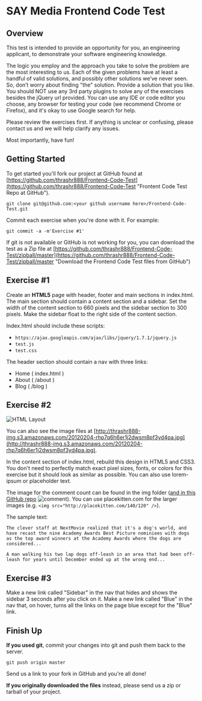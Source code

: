 SAY Media Frontend Code Test
==============================

Overview
--------

This test is intended to provide an opportunity for you, an engineering applicant, to demonstrate your software engineering knowledge.

The logic you employ and the approach you take to solve the problem are the most interesting to us. Each of the given problems have at least a handful of valid solutions, and possibly other solutions weʼve never seen. So, donʼt worry about finding "the" solution. Provide a solution that you like. You should NOT use any 3rd party plugins to solve any of the exercises besides the jQuery url provided. You can use any IDE or code editor you choose, any browser for testing your code (we recommend Chrome or Firefox), and it's okay to use Google search for help.

Please review the exercises first. If anything is unclear or confusing, please contact us and we will help clarify any issues.

Most importantly, have fun! 

Getting Started
---------------
To get started you'll fork our project at GitHub found at [https://github.com/thrashr888/Frontend-Code-Test](https://github.com/thrashr888/Frontend-Code-Test "Frontent Code Test Repo at GitHub").

    git clone git@github.com:<your github username here>/Frontend-Code-Test.git

Commit each exercise when you're done with it. For example:

    git commit -a -m'Exercise #1'

If git is not available or GitHub is not working for you, you can download the test as a Zip file at [https://github.com/thrashr888/Frontend-Code-Test/zipball/master](https://github.com/thrashr888/Frontend-Code-Test/zipball/master "Download the Frontend Code Test files from GitHub")

Exercise #1
-----------
Create an **HTML5** page with header, footer and main sections in index.html. The main section should contain a content section and a sidebar. Set the width of the content section to 660 pixels and the sidebar section to 300 pixels. Make the sidebar float to the right side of the content section.

Index.html should include these scripts:

- `https://ajax.googleapis.com/ajax/libs/jquery/1.7.1/jquery.js`
- `test.js`
- `test.css`

The header section should contain a nav with three links:

- Home ( index.html )
- About ( /about )
- Blog ( /blog )
    
Exercise #2
-----------
![HTML Layout](http://thrashr888-img.s3.amazonaws.com/20120204-rhp7q6h6er1j2dwsm8pf3yd4pa.jpg "HTML Layout")

You can also see the image files at [http://thrashr888-img.s3.amazonaws.com/20120204-rhp7q6h6er1j2dwsm8pf3yd4pa.jpg](http://thrashr888-img.s3.amazonaws.com/20120204-rhp7q6h6er1j2dwsm8pf3yd4pa.jpg).

In the content section of index.html, rebuild this design in HTML5 and CSS3. You don't need to perfectly match exact pixel sizes, fonts, or colors for this exercise but it should look as similar as possible. You can also use lorem-ipsum or placeholder text.

The image for the comment count can be found in the img folder ([and in this GitHub repo](https://raw.github.com/thrashr888/Frontend-Code-Test/master/img/icon-comment-gry.png) ![comment](https://raw.github.com/thrashr888/Frontend-Code-Test/master/img/icon-comment-gry.png)). You can use placekitten.com for the larger images (e.g. `<img src="http://placekitten.com/140/120" />`).

The sample text:

    The clever staff at NextMovie realized that it's a dog's world, and have recast the nine Academy Awards Best Picture nominiees with dogs as the top award winners at the Academy Awards where the dogs are considered...
    
    A man walking his two lap dogs off-leash in an area that had been off-leash for years until December ended up at the wrong end...

Exercise #3
-----------
Make a new link called "Sidebar" in the nav that hides and shows the sidebar 3 seconds after you click on it. Make a new link called "Blue" in the nav that, on hover, turns all the links on the page blue except for the "Blue" link.

Finish Up
---------
**If you used git**, commit your changes into git and push them back to the server.

    git push origin master

Send us a link to your fork in GitHub and you're all done!

**If you originally downloaded the files** instead, please send us a zip or tarball of your project.
